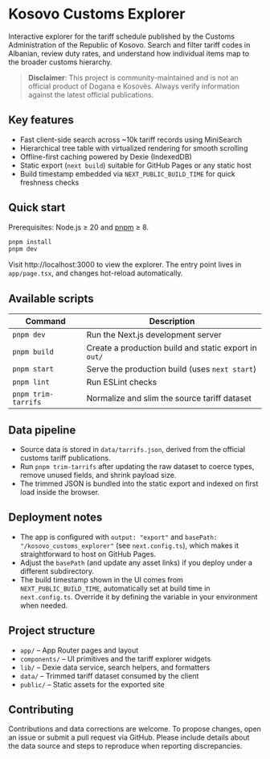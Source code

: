 # Kosovo Customs Explorer

Interactive explorer for the tariff schedule published by the Customs Administration of the Republic of Kosovo. Search and filter tariff codes in Albanian, review duty rates, and understand how individual items map to the broader customs hierarchy.

> **Disclaimer**: This project is community-maintained and is not an official product of Dogana e Kosovës. Always verify information against the latest official publications.

## Key features

- Fast client-side search across ~10k tariff records using MiniSearch
- Hierarchical tree table with virtualized rendering for smooth scrolling
- Offline-first caching powered by Dexie (IndexedDB)
- Static export (`next build`) suitable for GitHub Pages or any static host
- Build timestamp embedded via `NEXT_PUBLIC_BUILD_TIME` for quick freshness checks

## Quick start

Prerequisites: Node.js ≥ 20 and [pnpm](https://pnpm.io/) ≥ 8.

```bash
pnpm install
pnpm dev
```

Visit http://localhost:3000 to view the explorer. The entry point lives in `app/page.tsx`, and changes hot-reload automatically.

## Available scripts

| Command | Description |
| ------- | ----------- |
| `pnpm dev` | Run the Next.js development server |
| `pnpm build` | Create a production build and static export in `out/` |
| `pnpm start` | Serve the production build (uses `next start`) |
| `pnpm lint` | Run ESLint checks |
| `pnpm trim-tarrifs` | Normalize and slim the source tariff dataset |

## Data pipeline

- Source data is stored in `data/tarrifs.json`, derived from the official customs tariff publications.
- Run `pnpm trim-tarrifs` after updating the raw dataset to coerce types, remove unused fields, and shrink payload size.
- The trimmed JSON is bundled into the static export and indexed on first load inside the browser.

## Deployment notes

- The app is configured with `output: "export"` and `basePath: "/kosovo_customs_explorer"` (see `next.config.ts`), which makes it straightforward to host on GitHub Pages.
- Adjust the `basePath` (and update any asset links) if you deploy under a different subdirectory.
- The build timestamp shown in the UI comes from `NEXT_PUBLIC_BUILD_TIME`, automatically set at build time in `next.config.ts`. Override it by defining the variable in your environment when needed.

## Project structure

- `app/` – App Router pages and layout
- `components/` – UI primitives and the tariff explorer widgets
- `lib/` – Dexie data service, search helpers, and formatters
- `data/` – Trimmed tariff dataset consumed by the client
- `public/` – Static assets for the exported site

## Contributing

Contributions and data corrections are welcome. To propose changes, open an issue or submit a pull request via GitHub. Please include details about the data source and steps to reproduce when reporting discrepancies.
